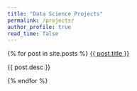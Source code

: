 ```yaml
---
title: "Data Science Projects"
permalink: /projects/
author_profile: true
read_time: false
---
```


{% for post in site.posts %}
  <a href="{{ post.url }}"> {{ post.title }} </a>
  <p> {{ post.desc }} </p>
{% endfor %}
